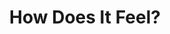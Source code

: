 ---
pid: pt239
title: How Does It Feel?
location_transcription: Rittenhouse
coordinates: "[-75.172688180148, 39.949531149038]"
zipcode: '19125'
gen_neighborhood: River Wards
neighborhood: Fishtown,Kensington
outside_phl: 
age: '27'
age_range: 20-29
instagram: 
image_file_name: pt_239.jpg
proposal_transcription: Audio loop of woman calling out names, phrases, statements
  to men that they would likely hear throughout their day to day life. The goal of
  the 'monument' would be to evoke empathy from men/let them understand, feel, heal,
  and experience what it's like to be a woman every day.
topic: Gender Identity,Social Justice,Women
topic_summary: 0, 0, 0
type: Audio
keywords_other: feminism, safety, street harassment, cat calling, women
credit: Lora Kantorovich
image_labels: 
twitter: 
facebook: 
permalink: "/monuments/pt239/"
layout: item-page
---